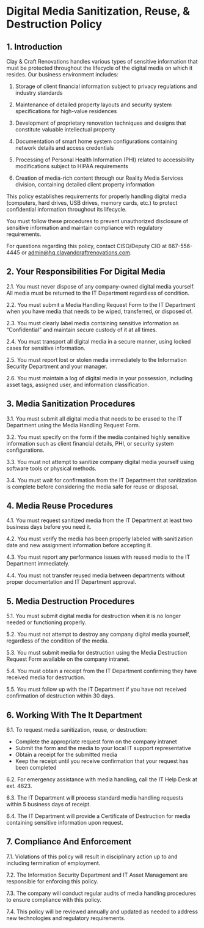 # Digital Media Sanitization, Reuse, & Destruction Policy
## 1. Introduction
Clay & Craft Renovations handles various types of sensitive information that must be protected throughout the lifecycle of the digital media on which it resides. Our business environment includes:
1.	Storage of client financial information subject to privacy regulations and industry standards

2.	Maintenance of detailed property layouts and security system specifications for high-value residences

3.	Development of proprietary renovation techniques and designs that constitute valuable intellectual property

4.	Documentation of smart home system configurations containing network details and access credentials

5.	Processing of Personal Health Information (PHI) related to accessibility modifications subject to HIPAA requirements

6.	Creation of media-rich content through our Reality Media Services division, containing detailed client property information

This policy establishes requirements for properly handling digital media (computers, hard drives, USB drives, memory cards, etc.) to protect confidential information throughout its lifecycle. 

You must follow these procedures to prevent unauthorized disclosure of sensitive information and maintain compliance with regulatory requirements.

For questions regarding this policy, contact CISO/Deputy CIO at 667-556-4445 or admin@hq.clayandcraftrenovations.com.

## 2. Your Responsibilities For Digital Media
2.1. You must never dispose of any company-owned digital media yourself. All media must be returned to the IT Department regardless of condition.

2.2. You must submit a Media Handling Request Form to the IT Department when you have media that needs to be wiped, transferred, or disposed of.

2.3. You must clearly label media containing sensitive information as “Confidential” and maintain secure custody of it at all times.

2.4. You must transport all digital media in a secure manner, using locked cases for sensitive information.

2.5. You must report lost or stolen media immediately to the Information Security Department and your manager.

2.6. You must maintain a log of digital media in your possession, including asset tags, assigned user, and information classification.

## 3. Media Sanitization Procedures
3.1. You must submit all digital media that needs to be erased to the IT Department using the Media Handling Request Form.

3.2. You must specify on the form if the media contained highly sensitive information such as client financial details, PHI, or security system configurations.

3.3. You must not attempt to sanitize company digital media yourself using software tools or physical methods.

3.4. You must wait for confirmation from the IT Department that sanitization is complete before considering the media safe for reuse or disposal.

## 4. Media Reuse Procedures
4.1. You must request sanitized media from the IT Department at least two business days before you need it.

4.2. You must verify the media has been properly labeled with sanitization date and new assignment information before accepting it.

4.3. You must report any performance issues with reused media to the IT Department immediately.

4.4. You must not transfer reused media between departments without proper documentation and IT Department approval.

## 5. Media Destruction Procedures
5.1. You must submit digital media for destruction when it is no longer needed or functioning properly.

5.2. You must not attempt to destroy any company digital media yourself, regardless of the condition of the media.

5.3. You must submit media for destruction using the Media Destruction Request Form available on the company intranet.

5.4. You must obtain a receipt from the IT Department confirming they have received media for destruction.

5.5. You must follow up with the IT Department if you have not received confirmation of destruction within 30 days.

## 6. Working With The It Department
6.1. To request media sanitization, reuse, or destruction:
-	Complete the appropriate request form on the company intranet
-	Submit the form and the media to your local IT support representative
-	Obtain a receipt for the submitted media
-	Keep the receipt until you receive confirmation that your request has been completed 

6.2. For emergency assistance with media handling, call the IT Help Desk at ext. 4623.

6.3. The IT Department will process standard media handling requests within 5 business days of receipt.

6.4. The IT Department will provide a Certificate of Destruction for media containing sensitive information upon request.

## 7. Compliance And Enforcement
7.1. Violations of this policy will result in disciplinary action up to and including termination of employment.

7.2. The Information Security Department and IT Asset Management are responsible for enforcing this policy.

7.3. The company will conduct regular audits of media handling procedures to ensure compliance with this policy.

7.4. This policy will be reviewed annually and updated as needed to address new technologies and regulatory requirements.
